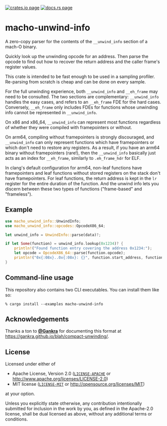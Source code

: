 [![crates.io page](https://img.shields.io/crates/v/macho-unwind-info.svg)](https://crates.io/crates/macho-unwind-info)
[![docs.rs page](https://docs.rs/macho-unwind-info/badge.svg)](https://docs.rs/macho-unwind-info/)

# macho-unwind-info

A zero-copy parser for the contents of the `__unwind_info` section of a
mach-O binary.

Quickly look up the unwinding opcode for an address. Then parse the opcode to find
out how to recover the return address and the caller frame's register values.

This crate is intended to be fast enough to be used in a sampling profiler.
Re-parsing from scratch is cheap and can be done on every sample.

For the full unwinding experience, both `__unwind_info` and `__eh_frame` may need
to be consulted. The two sections are complementary: `__unwind_info` handles the
easy cases, and refers to an `__eh_frame` FDE for the hard cases. Conversely,
`__eh_frame` only includes FDEs for functions whose unwinding info cannot be
represented in `__unwind_info`.

On x86 and x86_64, `__unwind_info` can represent most functions regardless of
whether they were compiled with framepointers or without.

On arm64, compiling without framepointers is strongly discouraged, and
`__unwind_info` can only represent functions which have framepointers or
which don't need to restore any registers. As a result, if you have an arm64
binary without framepointers (rare!), then the `__unwind_info` basically just
acts as an index for `__eh_frame`, similarly to `.eh_frame_hdr` for ELF.

In clang's default configuration for arm64, non-leaf functions have framepointers
and leaf functions without stored registers on the stack don't have framepointers.
For leaf functions, the return address is kept in the `lr` register for the entire
duration of the function. And the unwind info lets you discern between these two
types of functions ("frame-based" and "frameless").

## Example

```rust
use macho_unwind_info::UnwindInfo;
use macho_unwind_info::opcodes::OpcodeX86_64;

let unwind_info = UnwindInfo::parse(data)?;

if let Some(function) = unwind_info.lookup(0x1234)? {
    println!("Found function entry covering the address 0x1234:");
    let opcode = OpcodeX86_64::parse(function.opcode);
    println!("0x{:08x}..0x{:08x}: {}", function.start_address, function.end_address, opcode);
}
```

## Command-line usage

This repository also contains two CLI executables. You can install them like so:

```
% cargo install --examples macho-unwind-info
```

## Acknowledgements

Thanks a ton to [**@Gankra**](https://github.com/Gankra/) for documenting this format at https://gankra.github.io/blah/compact-unwinding/.

## License

Licensed under either of

  * Apache License, Version 2.0 ([`LICENSE-APACHE`](./LICENSE-APACHE) or http://www.apache.org/licenses/LICENSE-2.0)
  * MIT license ([`LICENSE-MIT`](./LICENSE-MIT) or http://opensource.org/licenses/MIT)

at your option.

Unless you explicitly state otherwise, any contribution intentionally submitted
for inclusion in the work by you, as defined in the Apache-2.0 license, shall be
dual licensed as above, without any additional terms or conditions.
